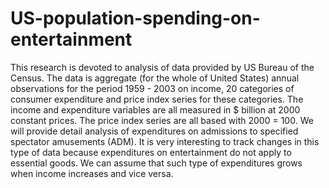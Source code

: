 # US-population-spending-on-entertainment
This research is devoted to analysis of data provided by US Bureau of the Census.
The data is aggregate (for the whole of United States) annual observations for the period 1959 - 2003 on income, 20 categories of consumer expenditure and price index series for these categories. The income and expenditure variables are all measured in $ billion at 2000 constant prices. The price index series are all based with 2000 = 100.
We will provide detail analysis of expenditures on admissions to specified spectator amusements (ADM). It is very interesting to track changes in this type of data because expenditures on entertainment do not apply to essential goods. We can assume that such type of expenditures grows when income increases and vice versa.
